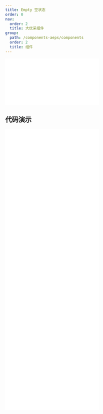 ```yaml
---
title: Empty 空状态
order: 0
nav:
  order: 2
  title: 大优采组件
group:
  path: /components-aeps/components
  order: 2
  title: 组件
---
```


<div>
<embed src="@docs-common/empty/index.md"></embed>
</div>
        
## 代码演示

<Row gutter=8>

  <Col span=24>
    
  <div class="code-box"><embed src="@abiz-rc-aeps/empty/demo/basic-empty-aeps.md"></embed></div>
          
  <div class="code-box"><embed src="@abiz-rc-aeps/empty/demo/config-provider-empty-aeps.md"></embed></div>
          
  <div class="code-box"><embed src="@abiz-rc-aeps/empty/demo/customize-empty-aeps.md"></embed></div>
          
  <div class="code-box"><embed src="@abiz-rc-aeps/empty/demo/description-empty-aeps.md"></embed></div>
          
  <div class="code-box"><embed src="@abiz-rc-aeps/empty/demo/simple-empty-aeps.md"></embed></div>
          
  </Col>
          
</Row>
        
<div><embed src="@docs-common/empty/index-api.md"></embed><div>
        